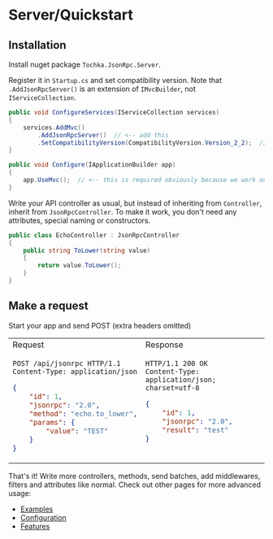 # Server/Quickstart

## Installation

Install nuget package `Tochka.JsonRpc.Server`.

Register it in `Startup.cs` and set compatibility version. Note that `.AddJsonRpcServer()` is an extension of `IMvcBuilder`, not `IServiceCollection`.

```cs
public void ConfigureServices(IServiceCollection services)
{
	services.AddMvc()
		.AddJsonRpcServer()  // <-- add this
		.SetCompatibilityVersion(CompatibilityVersion.Version_2_2);  // <-- this is required because 2.1 disables endpoint routing
}

public void Configure(IApplicationBuilder app)
{
	app.UseMvc();  // <-- this is required obviously because we work on top of MVC
}
```

Write your API controller as usual, but instead of inheriting from `Controller`, inherit from `JsonRpcController`. To make it work, you don't need any attributes, special naming or constructors.

```cs
public class EchoController : JsonRpcController
{
	public string ToLower(string value)
	{
		return value.ToLower();
	}
}
```

## Make a request

Start your app and send POST (extra headers omitted)

<table>
    <tr>
        <td>
            Request
        </td>
        <td>
            Response
        </td>
    </tr>
<tr>
<td valign="top">

```http
POST /api/jsonrpc HTTP/1.1
Content-Type: application/json
```
```json
{
    "id": 1,
    "jsonrpc": "2.0",
    "method": "echo.to_lower",
    "params": {
        "value": "TEST"
    }
}
```

</td>
<td valign="top">

```HTTP
HTTP/1.1 200 OK
Content-Type: application/json; charset=utf-8
```
```json
{
    "id": 1,
    "jsonrpc": "2.0",
    "result": "test"
}
```

</td>
</tr>
</table>

That's it! Write more controllers, methods, send batches, add middlewares, filters and attributes like normal.
Check out other pages for more advanced usage:

- [Examples](/docs/en/server/examples.md)
- [Configuration](/docs/en/server/configuration.md)
- [Features](/docs/en/server/features.md)
